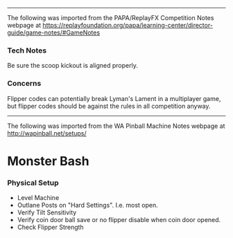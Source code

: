 ***
The following was imported from the PAPA/ReplayFX Competition Notes webpage at https://replayfoundation.org/papa/learning-center/director-guide/game-notes/#GameNotes
### Tech Notes
            
Be sure the scoop kickout is aligned properly.

### Concerns
Flipper codes can potentially break Lyman's Lament in a multiplayer game, but flipper codes should be against the rules in all competition anyway.
***
The following was imported from the WA Pinball Machine Notes webpage at http://wapinball.net/setups/
# Monster Bash
### Physical Setup
-   Level Machine
-   Outlane Posts on "Hard Settings". I.e. most open.
-   Verify Tilt Sensitivity
-   Verify coin door ball save or no flipper disable when coin door opened.
-   Check Flipper Strength
